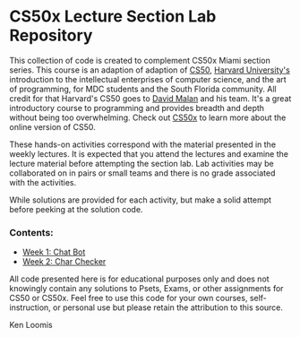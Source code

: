 # CS50x Lecture Section Lab Repository
This collection of code is created to complement CS50x Miami section series.
This course is an adaption of adaption of [CS50](https://www.cs50.net),
[Harvard University's](http://www.harvard.edu) introduction to the
intellectual enterprises of computer science, and the art of programming,
for MDC students and the South Florida community. All credit for that
Harvard's CS50 goes to [David Malan](https://cs.harvard.edu/malan/) and his
team. It's a great introductory course to programming and provides breadth
and depth without being too overwhelming. Check out
[CS50x](https://www.edx.org/course/cs50s-introduction-to-computer-science) to
learn more about the online version of CS50.

These hands-on activities correspond with the material presented in the
weekly lectures. It is expected that you attend the lectures and examine
the lecture material before attempting the section lab. Lab activities
may be collaborated on in pairs or small teams and there is no grade
associated with the activities.

While solutions are provided for each activity, but make a
solid attempt before peeking at the solution code.

### Contents:
* [Week 1: Chat Bot](https://github.com/kjloomis/cs50x_labs/tree/main/week1)
* [Week 2: Char Checker](https://github.com/kjloomis/cs50x_labs/tree/main/week2)

All code presented here is for educational purposes only and does not knowingly
contain any solutions to Psets, Exams, or other assignments for CS50 or CS50x.
Feel free to use this code for your own courses, self-instruction, or personal
use but please retain the attribution to this source.

Ken Loomis
